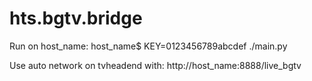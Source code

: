 hts.bgtv.bridge
======================

Run on host_name:
host_name$ KEY=0123456789abcdef ./main.py

Use auto network on tvheadend with:
http://host_name:8888/live_bgtv
